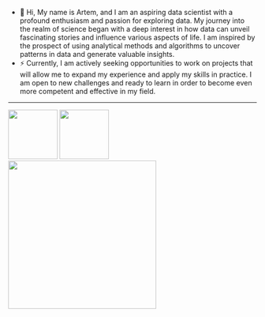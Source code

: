 - 👋 Hi, My name is Artem, and I am an aspiring data scientist with a profound enthusiasm and passion for exploring data. My journey into the realm of science began with a deep interest in how data can unveil fascinating stories and influence various aspects of life. I am inspired by the prospect of using analytical methods and algorithms to uncover patterns in data and generate valuable insights.
- ⚡ Currently, I am actively seeking opportunities to work on projects that will allow me to expand my experience and apply my skills in practice. I am open to new challenges and ready to learn in order to become even more competent and effective in my field.
---
<img src="https://uxwing.com/wp-content/themes/uxwing/download/business-professional-services/data-science-icon.png" width="100">  <img src="https://encrypted-tbn0.gstatic.com/images?q=tbn:ANd9GcTK1_R63_jrUCjuekqIfcUgweecJJZVEXUry_hkeMv5lw&s" width="100"> <img src="https://www.python.org/static/community_logos/python-logo.png" width="300">
